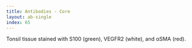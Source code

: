```yaml
---
title: Antibodies - Core
layout: ab-single
index: 65
---
```

Tonsil tissue stained with S100 (green), VEGFR2 (white), and αSMA (red).